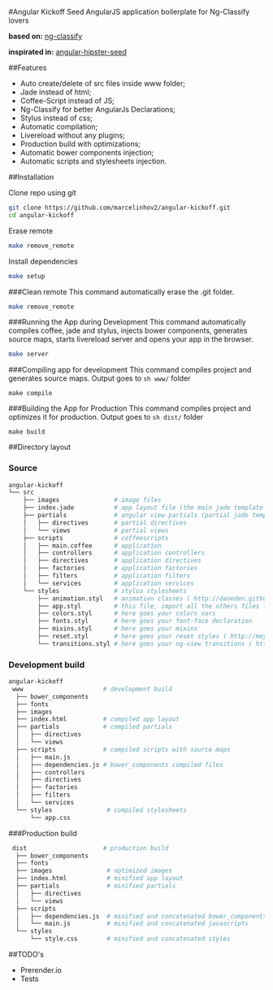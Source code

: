 #Angular Kickoff Seed
AngularJS application boilerplate for Ng-Classify lovers

__based on:__ [ng-classify](https://github.com/CaryLandholt/ng-classify)

__inspirated in:__ [angular-hipster-seed](https://github.com/t3chnoboy/angular-hipster-seed)


##Features
* Auto create/delete of src files inside www folder;
* Jade instead of html;
* Coffee-Script instead of JS;
* Ng-Classify for better AngularJs Declarations;
* Stylus instead of css;
* Automatic compilation;
* Livereload without any plugins;
* Production build with optimizations;
* Automatic bower components injection;
* Automatic scripts and stylesheets injection.

##Installation

Clone repo using git
```sh
git clone https://github.com/marcelinhov2/angular-kickoff.git
cd angular-kickoff
```
Erase remote
```sh
make remove_remote
```
Install dependencies
```sh
make setup
```

###Clean remote
This command automatically erase the .git folder.
```sh
make remove_remote
```

###Running the App during Development
This command automatically compiles coffee, jade and stylus, injects bower components, generates source maps, starts livereload server and opens your app in the browser.
```sh
make server
```

###Compiling app for development
This command compiles project and generates source maps. Output goes to ```sh www/``` folder
```
make compile
```

###Building the App for Production
This command compiles project and optimizes it for production. Output goes to ```sh dist/``` folder
```
make build
```

##Directory layout

### Source

```sh
angular-kickoff
└── src
    ├── images               # image files
    ├── index.jade           # app layout file (the main jade template file of the app)
    ├── partials             # angular view partials (partial jade templates)
    │   ├── directives       # partial directives
    │   └── views            # partial views
    ├── scripts              # coffeescripts
    │   ├── main.coffee      # application
    │   ├── controllers      # application controllers
    │   ├── directives       # application directives
    │   ├── factories        # application factories
    │   ├── filters          # application filters
    │   └── services         # application services
    └── styles               # stylus stylesheets
        ├── animation.styl   # animation classes ( http://daneden.github.io/animate.css/ )
        ├── app.styl         # this file, import all the others files that you create
        ├── colors.styl      # here goes your colors vars
        ├── fonts.styl       # here goes your font-face declaration
        ├── mixins.styl      # here goes your mixins
        ├── reset.styl       # here goes your reset styles ( http://meyerweb.com/eric/tools/css/reset/ )
        └── transitions.styl # here goes your ng-view transitions ( https://github.com/mgechev/angular-transitions )
```

### Development build

```sh
angular-kickoff
 www                      # development build
  ├── bower_components
  ├── fonts
  ├── images
  ├── index.html          # compiled app layout
  ├── partials            # compiled partials
  │   ├── directives
  │   └── views
  ├── scripts             # compiled scripts with source maps
  │   ├── main.js
  │   ├── dependencies.js # bower_components compiled files
  │   ├── controllers
  │   ├── directives
  │   ├── factories
  │   ├── filters
  │   └── services
  └── styles               # compiled stylesheets
      └── app.css
```

###Production build

```sh
 dist                     # production build
  ├── bower_components
  ├── fonts
  ├── images               # optimized images
  ├── index.html           # minified app layout
  ├── partials             # minified partials
  │   ├── directives
  │   └── views
  ├── scripts
  │   ├── dependencies.js  # minified and concatenated bower_components
  │   └── main.js          # minified and concatenated javascripts
  └── styles
      └── style.css        # minified and concatenated styles
```

##TODO's
* Prerender.io
* Tests